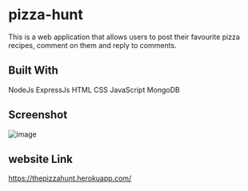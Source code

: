 # pizza-hunt
This is a web application that allows users to post their favourite pizza recipes, comment on them and reply to comments.


## Built With
NodeJs
ExpressJs
HTML
CSS
JavaScript
MongoDB




## Screenshot
![image](https://user-images.githubusercontent.com/104241247/198960588-d25c01e3-4a89-425c-8501-31adb49415b9.png)


## website Link
https://thepizzahunt.herokuapp.com/
